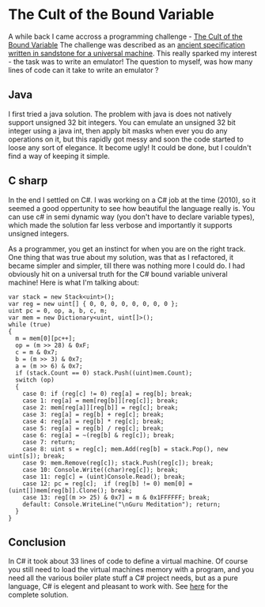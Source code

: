 # The Cult of the Bound Variable

A while back I came accross a programming challenge - [The Cult of the Bound Variable](http://www.boundvariable.org/task.shtml)  The challenge was described as an [ancient specification written in sandstone for a universal machine](http://www.boundvariable.org/um-spec.txt).  This really sparked my interest  - the task was to write an emulator!  The question to myself, was how many lines of code can it take to write an emulator ?

## Java
I first tried a java solution.  The problem with java is does not natively support unsigned 32 bit integers.  You can emulate an unsigned 32 bit integer using a java int, then apply bit masks when ever you do any operations on it, but this rapidly got messy and soon the code started to loose any sort of elegance.  It become ugly!  It could be done, but I couldn't find a way of keeping it simple.

## C sharp
In the end I settled on C#.  I was working on a C# job at the time (2010), so it seemed a good oppertunity to see how beautiful the language really is.  You can use c# in semi dynamic way (you don't have to declare variable types), which made the solution far less verbose and importantly it supports unsigned integers.

As a programmer, you get an instinct for when you are on the right track.  One thing that was true about my solution, was that as I refactored, it became simpler and simpler, till there was nothing more I could do.  I had obviously hit on a universal truth for the C# bound variable univeral machine!   Here is what I'm talking about:

    var stack = new Stack<uint>();
    var reg = new uint[] { 0, 0, 0, 0, 0, 0, 0, 0 };
    uint pc = 0, op, a, b, c, m;
    var mem = new Dictionary<uint, uint[]>();
    while (true)
    {
      m = mem[0][pc++];
      op = (m >> 28) & 0xF;
      c = m & 0x7;
      b = (m >> 3) & 0x7;
      a = (m >> 6) & 0x7;
      if (stack.Count == 0) stack.Push((uint)mem.Count);
      switch (op)
      {
        case 0: if (reg[c] != 0) reg[a] = reg[b]; break;
        case 1: reg[a] = mem[reg[b]][reg[c]]; break;
        case 2: mem[reg[a]][reg[b]] = reg[c]; break;
        case 3: reg[a] = reg[b] + reg[c]; break;
        case 4: reg[a] = reg[b] * reg[c]; break;
        case 5: reg[a] = reg[b] / reg[c]; break;
        case 6: reg[a] = ~(reg[b] & reg[c]); break;
        case 7: return;
        case 8: uint s = reg[c]; mem.Add(reg[b] = stack.Pop(), new uint[s]); break;
        case 9: mem.Remove(reg[c]); stack.Push(reg[c]); break;
        case 10: Console.Write((char)reg[c]); break;
        case 11: reg[c] = (uint)Console.Read(); break;
        case 12: pc = reg[c];  if (reg[b] != 0) mem[0] = (uint[])mem[reg[b]].Clone(); break;
        case 13: reg[(m >> 25) & 0x7] = m & 0x1FFFFFF; break;
        default: Console.WriteLine("\nGuru Meditation"); return;
      }
    }

## Conclusion

In C# it took about 33 lines of code to define a virtual machine.  Of course you still need to load the virtual machines memory with a program, and you need all the various boiler plate stuff a C# project needs, but as a pure language, C# is elegent and pleasant to work with.  See [here](https://github.com/coder36/boundvar/blob/master/BoundVar/Program.cs) for the complete solution.
